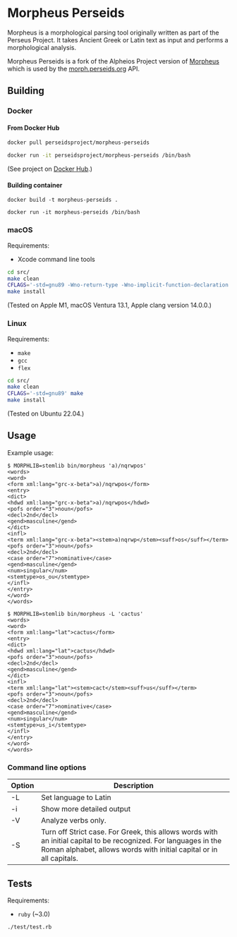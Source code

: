 # Morpheus Perseids

Morpheus is a morphological parsing tool originally written as part of the Perseus Project.
It takes Ancient Greek or Latin text as input and performs a morphological analysis.

Morpheus Perseids is a fork of the Alpheios Project version of
[Morpheus](https://github.com/alpheios-project/morpheus)
which is used by the
[morph.perseids.org](http://morph.perseids.org/analysis/word?lang=grc&engine=morpheusgrc&word=%E1%BC%84%CE%BD%CE%B8%CF%81%CF%89%CF%80%CE%BF%CF%82)
API.

## Building

### Docker

#### From Docker Hub

```bash
docker pull perseidsproject/morpheus-perseids

docker run -it perseidsproject/morpheus-perseids /bin/bash
```

(See project on [Docker Hub](https://hub.docker.com/r/perseidsproject/morpheus-perseids/).)

#### Building container

```
docker build -t morpheus-perseids .

docker run -it morpheus-perseids /bin/bash
```

### macOS

Requirements:

- Xcode command line tools

```bash
cd src/
make clean
CFLAGS='-std=gnu89 -Wno-return-type -Wno-implicit-function-declaration' make LOADLIBES='-ll'
make install
```

(Tested on Apple M1, macOS Ventura 13.1, Apple clang version 14.0.0.)

### Linux

Requirements:

- `make`
- `gcc`
- `flex`

```bash
cd src/
make clean
CFLAGS='-std=gnu89' make
make install
```

(Tested on Ubuntu 22.04.)

## Usage

Example usage:

```
$ MORPHLIB=stemlib bin/morpheus 'a)/nqrwpos'
<words>
<word>
<form xml:lang="grc-x-beta">a)/nqrwpos</form>
<entry>
<dict>
<hdwd xml:lang="grc-x-beta">a)/nqrwpos</hdwd>
<pofs order="3">noun</pofs>
<decl>2nd</decl>
<gend>masculine</gend>
</dict>
<infl>
<term xml:lang="grc-x-beta"><stem>a)nqrwp</stem><suff>os</suff></term>
<pofs order="3">noun</pofs>
<decl>2nd</decl>
<case order="7">nominative</case>
<gend>masculine</gend>
<num>singular</num>
<stemtype>os_ou</stemtype>
</infl>
</entry>
</word>
</words>
```

```
$ MORPHLIB=stemlib bin/morpheus -L 'cactus'
<words>
<word>
<form xml:lang="lat">cactus</form>
<entry>
<dict>
<hdwd xml:lang="lat">cactus</hdwd>
<pofs order="3">noun</pofs>
<decl>2nd</decl>
<gend>masculine</gend>
</dict>
<infl>
<term xml:lang="lat"><stem>cact</stem><suff>us</suff></term>
<pofs order="3">noun</pofs>
<decl>2nd</decl>
<case order="7">nominative</case>
<gend>masculine</gend>
<num>singular</num>
<stemtype>us_i</stemtype>
</infl>
</entry>
</word>
</words>
```

### Command line options

| Option | Description |
| - | - |
| -L | Set language to Latin |
| -i | Show more detailed output |
| -V | Analyze verbs only. |
| -S | Turn off Strict case. For Greek, this allows words with an initial capital to be recognized. For languages in the Roman alphabet, allows words with initial capital or in all capitals. |

## Tests

Requirements:

- `ruby` (~3.0)

`./test/test.rb`

